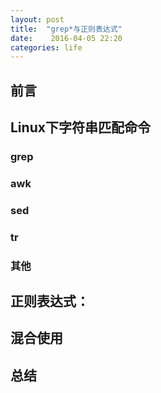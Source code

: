 ```yaml
---
layout: post
title:  "grep*与正则表达式"
date:    2016-04-05 22:20
categories: life
---
```

## 前言

## Linux下字符串匹配命令

### grep

### awk

### sed

### tr

### 其他

## 正则表达式：


## 混合使用

## 总结